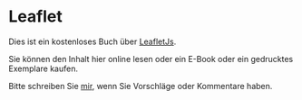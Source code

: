 # Leaflet

Dies ist ein kostenloses Buch über [LeafletJs](https://leafletjs.com/).

Sie können den Inhalt hier online lesen oder ein E-Book oder ein gedrucktes Exemplare kaufen.

Bitte schreiben Sie [mir](mailto:info@astrid-guenther.de), wenn Sie Vorschläge oder Kommentare haben.